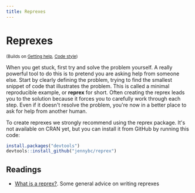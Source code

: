 ```yaml
---
title: Reprexes
---
```


<!-- Generated automatically from reprexes.yml. Do not edit by hand -->

# Reprexes
<small>(Builds on [Getting help](getting-help.md), [Code style](code-style.md))</small>

When you get stuck, first try and solve the problem yourself. A really
powerful tool to do this is to pretend you are asking help from someone
else. Start by clearly defining the problem, trying to find the smallest
snippet of code that illustrates the problem. This is called a minimal
reproducible example, or __reprex__ for short. Often creating the reprex
leads you to the solution because it forces you to carefully work through
each step. Even if it doesn't resolve the problem, you're now in a
better place to ask for help from another human.

To create reprexes we strongly recommend using the reprex package. It's not
available on CRAN yet, but you can install it from GitHub by running
this code:

```R
install.packages("devtools")
devtools::install_github("jennybc/reprex")
```

## Readings

  * [What is a reprex?](https://github.com/jennybc/reprex#what-is-a-reprex).
    Some general advice on writing reprexes



